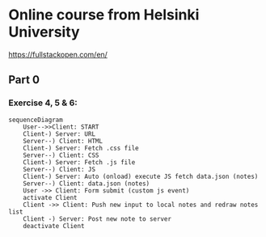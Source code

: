 # Online course from Helsinki University
https://fullstackopen.com/en/
## Part 0
### Exercise 4, 5 & 6:
```mermaid
sequenceDiagram
    User-->>Client: START
    Client-) Server: URL
    Server--) Client: HTML
    Client-) Server: Fetch .css file
    Server--) Client: CSS
    Client-) Server: Fetch .js file
    Server--) Client: JS
    Client-) Server: Auto (onload) execute JS fetch data.json (notes)
    Server--) Client: data.json (notes)
    User ->> Client: Form submit (custom js event)
    activate Client
    Client ->> Client: Push new input to local notes and redraw notes list
    Client -) Server: Post new note to server
    deactivate Client
```
